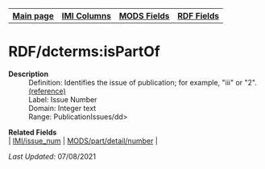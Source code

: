 <!DOCTYPE html>
<html>

<body>
<table style="width:100%">
  <tr>
    <th><a href="index.md">Main page</a></th>
	<th><a href="IMI.md">IMI Columns</a></th>
    <th><a href="MODS.md">MODS Fields</a></th>
    <th><a href="RDF.md">RDF Fields</a></th>
  </tr>
</table>



<h1>RDF/dcterms:isPartOf</h1>
<dl>
  <dt><b>Description</b></dt>
  <dd>Definition: Identifies the issue of publication; for example, "iii" or "2".
 <a href="https://schema.org/issueNumber">(reference)</a></dd>
  <dd>Label:  Issue Number</dd>
  <dd>Domain:  Integer text</dd>
  <dd>Range:  PublicationIssues/dd>
</dl>
<dl>
	<dt><b>Related Fields</b></dt>
		| <a href="issue_num.md">IMI/issue_num</a> | <a href="mods.part.detailnumber.md">MODS/part/detail/number</a> |
</dl>
<p><i>Last Updated: </i>07/08/2021</p>
</body>
</html>
